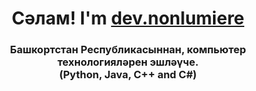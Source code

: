 <h1 align="center">
  Сәлам! I'm <a href="https://t.me/devnonlumiere/" target="_blank">dev.nonlumiere</a> 
</h1>
<h3 align="center">
  Башкортстан Республикасыннан, компьютер технологияләрен эшләүче.<br>
  (Python, Java, C++ and C#)
</h3>
